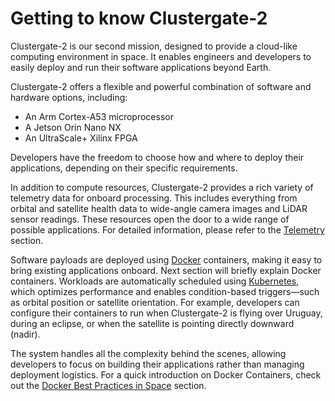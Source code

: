 # Getting to know Clustergate-2

Clustergate-2 is our second mission, designed to provide a cloud-like computing environment in space. It enables engineers and developers to easily deploy and run their software applications beyond Earth.

Clustergate-2 offers a flexible and powerful combination of software and hardware options, including:

- An Arm Cortex-A53 microprocessor
- A Jetson Orin Nano NX
- An UltraScale+ Xilinx FPGA

Developers have the freedom to choose how and where to deploy their applications, depending on their specific requirements.

In addition to compute resources, Clustergate-2 provides a rich variety of telemetry data for onboard processing. This includes everything from orbital and satellite health data to wide-angle camera images and LiDAR sensor readings. These resources open the door to a wide range of possible applications. For detailed information, please refer to the [Telemetry](/docs/1-howto/3-telemetry.md) section.

Software payloads are deployed using [Docker](https://www.docker.com/resources/what-container/) containers, making it easy to bring existing applications onboard. Next section will briefly explain Docker containers. Workloads are automatically scheduled using [Kubernetes](https://kubernetes.io/docs/concepts/overview/), which optimizes performance and enables condition-based triggers—such as orbital position or satellite orientation. For example, developers can configure their containers to run when Clustergate-2 is flying over Uruguay, during an eclipse, or when the satellite is pointing directly downward (nadir).

The system handles all the complexity behind the scenes, allowing developers to focus on building their applications rather than managing deployment logistics. For a quick introduction on Docker Containers, check out the [Docker Best Practices in Space](/docs/1-howto/1-docker.md) section.
